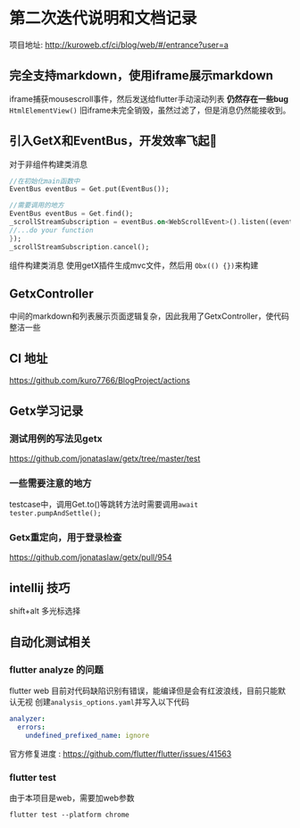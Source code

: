 # 第二次迭代说明和文档记录
项目地址: http://kuroweb.cf/ci/blog/web/#/entrance?user=a

## 完全支持markdown，使用iframe展示markdown
iframe捕获mousescroll事件，然后发送给flutter手动滚动列表
**仍然存在一些bug**
```HtmlElementView()``` 旧iframe未完全销毁，虽然过滤了，但是消息仍然能接收到。

## 引入GetX和EventBus，开发效率飞起🚀
对于非组件构建类消息
```dart
//在初始化main函数中
EventBus eventBus = Get.put(EventBus());

//需要调用的地方
EventBus eventBus = Get.find();
_scrollStreamSubscription = eventBus.on<WebScrollEvent>().listen((event) {
//...do your function
});
_scrollStreamSubscription.cancel();
```
组件构建类消息
使用getX插件生成mvc文件，然后用
```Obx(() {})```来构建

## GetxController
中间的markdown和列表展示页面逻辑复杂，因此我用了GetxController，使代码整洁一些


## CI 地址
https://github.com/kuro7766/BlogProject/actions
## Getx学习记录
### 测试用例的写法见getx
https://github.com/jonataslaw/getx/tree/master/test

### 一些需要注意的地方
testcase中，调用Get.to()等跳转方法时需要调用```await tester.pumpAndSettle();```
### Getx重定向，用于登录检查
https://github.com/jonataslaw/getx/pull/954

## intellij 技巧
shift+alt 多光标选择
## 自动化测试相关
### flutter analyze 的问题
flutter web 目前对代码缺陷识别有错误，能编译但是会有红波浪线，目前只能默认无视
创建```analysis_options.yaml```并写入以下代码
```yaml
analyzer:
  errors:
    undefined_prefixed_name: ignore
```
官方修复进度 : https://github.com/flutter/flutter/issues/41563
### flutter test
由于本项目是web，需要加web参数

```flutter test --platform chrome```